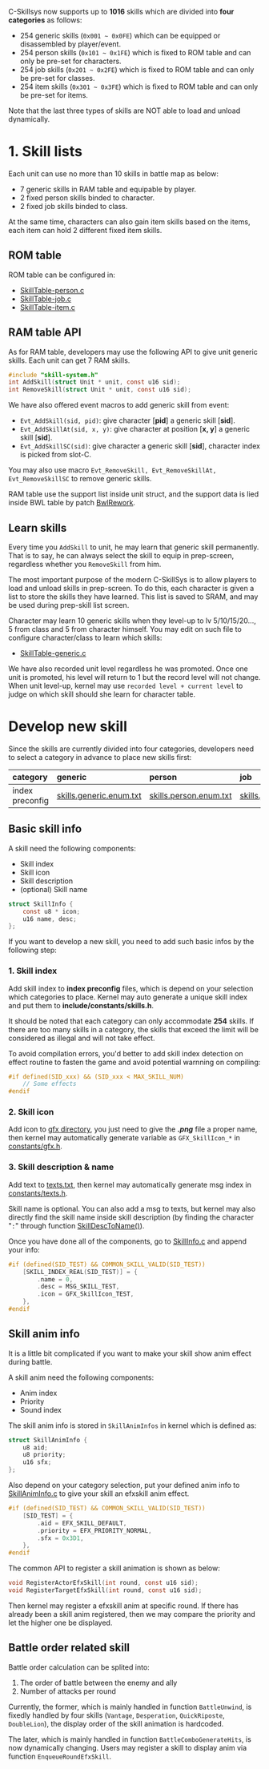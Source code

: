 C-Skillsys now supports up to **1016** skills which are divided into **four categories** as follows:

- 254 generic skills (`0x001 ~ 0x0FE`) which can be equipped or disassembled by player/event.
- 254 person skills (`0x101 ~ 0x1FE`) which is fixed to ROM table and can only be pre-set for characters.
- 254 job skills (`0x201 ~ 0x2FE`) which is fixed to ROM table and can only be pre-set for classes.
- 254 item skills (`0x301 ~ 0x3FE`) which is fixed to ROM table and can only be pre-set for items.

Note that the last three types of skills are NOT able to load and unload dynamically.

# 1. Skill lists

Each unit can use no more than 10 skills in battle map as below:

- 7 generic skills in RAM table and equipable by player.
- 2 fixed person skills binded to character.
- 2 fixed job skills binded to class.

At the same time, characters can also gain item skills based on the items, each item can hold 2 different fixed item skills.

## ROM table

ROM table can be configured in:

- [SkillTable-person.c](../Data/SkillSys/SkillTable-person.c)
- [SkillTable-job.c](../Data/SkillSys/SkillTable-job.c)
- [SkillTable-item.c](../Data/SkillSys/SkillTable-item.c)

## RAM table API

As for RAM table, developers may use the following API to give unit generic skills. Each unit can get 7 RAM skills.

```C
#include "skill-system.h"
int AddSkill(struct Unit * unit, const u16 sid);
int RemoveSkill(struct Unit * unit, const u16 sid);
```

We have also offered event macros to add generic skill from event:

- `Evt_AddSkill(sid, pid)`: give character [**pid**] a generic skill [**sid**].
- `Evt_AddSkillAt(sid, x, y)`: give character at position [**x, y**] a generic skill [**sid**].
- `Evt_AddSkillSC(sid)`: give character a generic skill [**sid**], character index is picked from slot-C.

You may also use macro `Evt_RemoveSkill, Evt_RemoveSkillAt, Evt_RemoveSkillSC` to remove generic skills.

RAM table use the support list inside unit struct, and the support data is lied inside BWL table by patch [BwlRework](../Wizardry/Common/BwlRework/BwlRework.event).

## Learn skills

Every time you `AddSkill` to unit, he may learn that generic skill permanently. That is to say, he can always select the skill to equip in prep-screen, regardless whether you `RemoveSkill` from him. 

The most important purpose of the modern C-SkillSys is to allow players to load and unload skills in prep-screen. To do this, each character is given a list to store the skills they have learned. This list is saved to SRAM, and may be used during prep-skill list screen.

Character may learn 10 generic skills when they level-up to lv 5/10/15/20..., 5 from class and 5 from character himself. You may edit on such file to configure character/class to learn which skills:

- [SkillTable-generic.c](../Data/SkillSys/SkillTable-generic.c)

We have also recorded unit level regardless he was promoted. Once one unit is promoted, his level will return to 1 but the record level will not change. When unit level-up, kernel may use `recorded level + current level` to judge on which skill should she learn for character table.

# Develop new skill

Since the skills are currently divided into four categories, developers need to select a category in advance to place new skills first:

| category | generic | person | job | item |
| :--------	| :-----------	| :-----------	| :-----------	| :-----------	|
| index preconfig | [skills.generic.enum.txt](../include/constants/skills.generic.enum.txt) | [skills.person.enum.txt](../include/constants/skills.person.enum.txt) | [skills.job.enum.txt](../include/constants/skills.job.enum.txt) | [skills.item.enum.txt](../include/constants/skills.item.enum.txt) |

## Basic skill info

A skill need the following components:

- Skill index
- Skill icon
- Skill description
- (optional) Skill name



```c
struct SkillInfo {
    const u8 * icon;
    u16 name, desc;
};
```

If you want to develop a new skill, you need to add such basic infos by the following step:

### 1. Skill index

Add skill index to **index preconfig** files, which is depend on your selection which categories to place. Kernel may auto generate a unique skill index and put them to **include/constants/skills.h**.

It should be noted that each category can only accommodate **254** skills. If there are too many skills in a category, the skills that exceed the limit will be considered as illegal and will not take effect.

To avoid compilation errors, you'd better to add skill index detection on effect routine to fasten the game and avoid potential warnning on compiling:

```c
#if defined(SID_xxx) && (SID_xxx < MAX_SKILL_NUM)
    // Some effects
#endif
```

### 2. Skill icon

Add icon to [gfx directory](../Contants/Gfx/Sources/SkillIcon/), you just need to give the ***.png*** file a proper name, then kernel may automatically generate variable as `GFX_SkillIcon_*` in [constants/gfx.h](../include/constants/gfx.h).

### 3. Skill description & name

Add text to [texts.txt](../Contants/Texts/Source/texts.txt), then kernel may automatically generate msg index in [constants/texts.h](../include/constants/texts.h).

Skill name is optional. You can also add a msg to texts, but kernel may also directly find the skill name inside skill description (by finding the character "`:`" through function [SkillDescToName()](../Wizardry/Core/SkillSys/kernel/Infos.c#L40)).

Once you have done all of the components, go to [SkillInfo.c](../Data/SkillSys/SkillInfo.c) and append your info:

```c
#if (defined(SID_TEST) && COMMON_SKILL_VALID(SID_TEST))
    [SKILL_INDEX_REAL(SID_TEST)] = {
        .name = 0,
        .desc = MSG_SKILL_TEST,
        .icon = GFX_SkillIcon_TEST,
    },
#endif
```

## Skill anim info

It is a little bit complicated if you want to make your skill show anim effect during battle.

A skill anim need the following components:

- Anim index
- Priority
- Sound index

The skill anim info is stored in `SkillAnimInfos` in kernel which is defined as:

```c
struct SkillAnimInfo {
    u8 aid;
    u8 priority;
    u16 sfx;
};
```

Also depend on your category selection, put your defined anim info to [SkillAnimInfo.c](../Data/SkillSys/SkillAnimInfo.c) to give your skill an efxskill anim effect.

```c
#if (defined(SID_TEST) && COMMON_SKILL_VALID(SID_TEST))
    [SID_TEST] = {
        .aid = EFX_SKILL_DEFAULT,
        .priority = EFX_PRIORITY_NORMAL,
        .sfx = 0x3D1,
    },
#endif
```

The common API to register a skill animation is shown as below:

```c
void RegisterActorEfxSkill(int round, const u16 sid);
void RegisterTargetEfxSkill(int round, const u16 sid);
```

Then kernel may register a efxskill anim at specific round. If there has already been a skill anim registered, then we may compare the priority and let the higher one be displayed.

## Battle order related skill

Battle order calculation can be splited into:

1. The order of battle between the enemy and ally
2. Number of attacks per round

Currently, the former, which is mainly handled in function `BattleUnwind`, is fixedly handled by four skills (`Vantage`, `Desperation`, `QuickRiposte`, `DoubleLion`), the display order of the skill animation is hardcoded.

The later, which is mainly handled in function `BattleComboGenerateHits`, is now dynamically changing. Users may register a skill to display anim via function `EnqueueRoundEfxSkill`.
